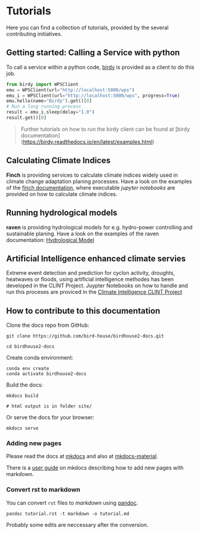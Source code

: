 # Tutorials

Here you can find a collection of tutorials, provided by the several contributing initiatives.

## Getting started: Calling a Service with python 

To call a service within a python code, [birdy](https://github.com/bird-house/birdy.git) is provided as a client to do this job. 

``` python 
from birdy import WPSClient
emu = WPSClient(url="http://localhost:5000/wps")
emu_i = WPSClient(url="http://localhost:5000/wps", progress=True)
emu.hello(name="Birdy").get()[0]
# Run a long running process
result = emu_i.sleep(delay="1.0")
result.get()[0]
```
> Further tutorials on how to run the birdy client can be found at [birdy documentation] (https://birdy.readthedocs.io/en/latest/examples.html)

## Calculating Climate Indices
**Finch** is providing services to calculate climate indices widely used in climate change adaptation planing processes. Have a look on the examples of the [finch documentation](https://pavics-sdi.readthedocs.io/projects/finch/en/latest/notebooks/index.html), where executable *jupyter notebooks* are provided on how to calculate climate indices. 

## Running hydrological models
**raven** is providing hydrological models for e.g. hydro-power controlling and sustainable planing. Have a look on the examples of the raven documentation: [Hydrological Model](https://pavics-raven.readthedocs.io/en/latest/notebooks/index.html)

## Artificial Intelligence enhanced climate servies
Extreme event detection and prediction for cyclon activity, droughts, heatwaves or floods, using artificial intelligence methodes has been developed in the CLINT Project. Juypter Notebooks on how to handle and run this proceses are proviced in the [Climate Intelligence CLINT Project](https://github.com/climateintelligence/CLINT-tutorials) 

<!-- 
docs/source/examples.rst
tutorial_basic tutorial_pywps tutorial_wps tutorial_server tutorial_r
 -->


## How to contribute to this documentation

Clone the docs repo from GitHub:
```console
git clone https://github.com/bird-house/birdhouse2-docs.git

cd birdhouse2-docs
```

Create conda environment:
```console
conda env create
conda activate birdhouse2-docs
```

Build the docs:
```console
mkdocs build

# html output is in folder site/
```

Or serve the docs for your browser:
```console
mkdocs serve
```

### Adding new pages

Please read the docs at [mkdocs](https://www.mkdocs.org/) and also at [mkdocs-material](https://squidfunk.github.io/mkdocs-material/).

There is a [user guide](https://www.mkdocs.org/user-guide/writing-your-docs/) on mkdocs describing how to add new pages with markdown.

### Convert rst to markdown

You can convert `rst` files to *markdown* using [pandoc](https://pandoc.org/).

```console
pandoc tutorial.rst -t markdown -o tutorial.md
```

Probably some edits are neccessary after the conversion.

